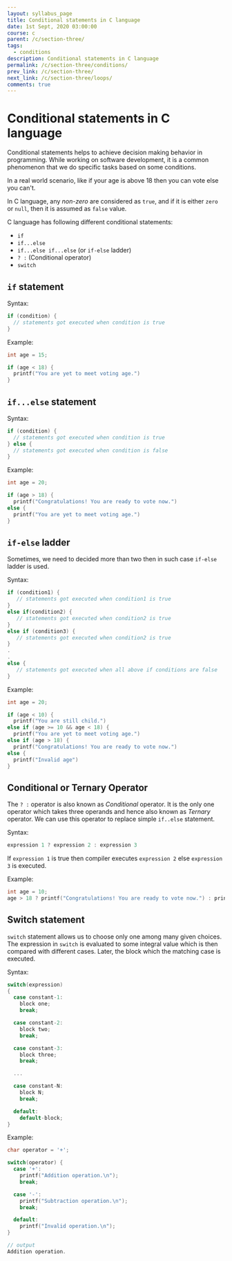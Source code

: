 ```yaml
---
layout: syllabus_page
title: Conditional statements in C language
date: 1st Sept, 2020 03:00:00
course: c
parent: /c/section-three/
tags:
  - conditions
description: Conditional statements in C language
permalink: /c/section-three/conditions/
prev_link: /c/section-three/
next_link: /c/section-three/loops/
comments: true
---
```


# Conditional statements in C language

Conditional statements helps to achieve decision making behavior in programming. While working on software development,
it is a common phenomenon that we do specific tasks based on some conditions.

In a real world scenario, like if your age is above 18 then you can vote else you can't.

In C language, any _non-zero_ are considered as `true`, and if it is either `zero` or `null`, then it is assumed as `false` value.

C language has following different conditional statements:

- `if`
- `if...else`
- `if...else if...else` (or `if-else` ladder)
- `? :` (Conditional operator)
- `switch`

## `if` statement

Syntax:

```c
if (condition) {
  // statements got executed when condition is true
}
```

Example:

```c
int age = 15;

if (age < 18) {
  printf("You are yet to meet voting age.")
}
```

## `if...else` statement

Syntax:

```c
if (condition) {
  // statements got executed when condition is true
} else {
  // statements got executed when condition is false
}
```

Example:

```c
int age = 20;

if (age > 18) {
  printf("Congratulations! You are ready to vote now.")
else {
  printf("You are yet to meet voting age.")
}
```

## `if-else` ladder

Sometimes, we need to decided more than two then in such case `if-else` ladder is used.

Syntax:

```c
if (condition1) {
   // statements got executed when condition1 is true
}
else if(condition2) {
   // statements got executed when condition2 is true
}
else if (condition3) {
   // statements got executed when condition2 is true
}
.
.
else {
   // statements got executed when all above if conditions are false
}
```

Example:

```c
int age = 20;

if (age < 10) {
  printf("You are still child.")
else if (age >= 10 && age < 18) {
  printf("You are yet to meet voting age.")
else if (age > 18) {
  printf("Congratulations! You are ready to vote now.")
else {
  printf("Invalid age")
}
```

## Conditional or Ternary Operator

The `? :` operator is also known as _Conditional_ operator. It is the only one operator which takes three operands and hence also known as _Ternary_ operator. We can use this operator to replace simple `if..else` statement.

Syntax:

```c
expression 1 ? expression 2 : expression 3
```

If `expression 1` is true then compiler executes `expression 2` else `expression 3` is executed.

Example:

```c
int age = 10;
age > 18 ? printf("Congratulations! You are ready to vote now.") : printf("You are yet to meet voting age.");
```

## Switch statement

`switch` statement allows us to choose only one among many given choices. The expression in `switch` is evaluated to some integral value which is then compared with different cases. Later, the block which the matching case is executed.

Syntax:

```c
switch(expression)
{
  case constant-1:
    block one;
    break;

  case constant-2:
    block two;
    break;

  case constant-3:
    block three;
    break;

  ...

  case constant-N:
    block N;
    break;

  default:
    default-block;
}
```

Example:

```c
char operator = '+';

switch(operator) {
  case '+':
    printf("Addition operation.\n");
    break;

  case '-':
    printf("Subtraction operation.\n");
    break;

  default:
    printf("Invalid operation.\n");
}

// output
Addition operation.
```
